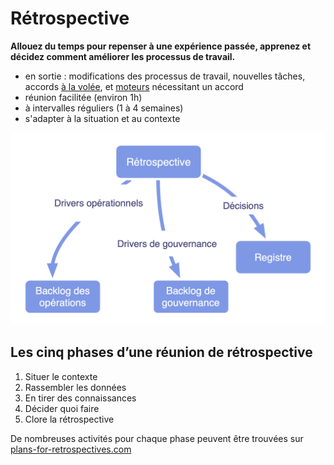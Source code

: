 # Rétrospective

<summary>
<strong>Allouez du temps pour repenser à une expérience passée, apprenez et décidez comment améliorer les processus de travail.</strong>
</summary>

- en sortie : modifications des processus de travail, nouvelles tâches, accords [à la volée](glossary:agreement), et [moteurs](glossary:organizational-driver) nécessitant un accord
- réunion facilitée (environ 1h)
- à intervalles réguliers (1 à 4 semaines)
- s'adapter à la situation et au contexte

![En sortie d'une rétrospective](img/meetings/retrospective.png)

## Les cinq phases d’une réunion de rétrospective

1. Situer le contexte
2. Rassembler les données
3. En tirer des connaissances
4. Décider quoi faire
5. Clore la rétrospective

De nombreuses activités pour chaque phase peuvent être trouvées sur [plans-for-retrospectives.com](http://www.plans-for-retrospectives.com/)